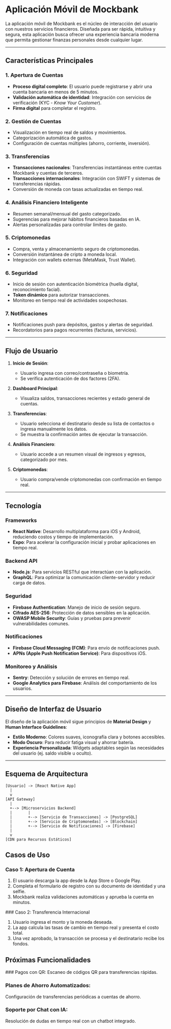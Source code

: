 # Aplicación Móvil de Mockbank

La aplicación móvil de Mockbank es el núcleo de interacción del usuario con nuestros servicios financieros. Diseñada para ser rápida, intuitiva y segura, esta aplicación busca ofrecer una experiencia bancaria moderna que permita gestionar finanzas personales desde cualquier lugar.

---

## **Características Principales**

### **1. Apertura de Cuentas**
- **Proceso digital completo**: El usuario puede registrarse y abrir una cuenta bancaria en menos de 5 minutos.
- **Validación automática de identidad**: Integración con servicios de verificación (KYC - *Know Your Customer*).
- **Firma digital** para completar el registro.

### **2. Gestión de Cuentas**
- Visualización en tiempo real de saldos y movimientos.
- Categorización automática de gastos.
- Configuración de cuentas múltiples (ahorro, corriente, inversión).

### **3. Transferencias**
- **Transacciones nacionales**: Transferencias instantáneas entre cuentas Mockbank y cuentas de terceros.
- **Transacciones internacionales**: Integración con SWIFT y sistemas de transferencias rápidas.
- Conversión de moneda con tasas actualizadas en tiempo real.

### **4. Análisis Financiero Inteligente**
- Resumen semanal/mensual del gasto categorizado.
- Sugerencias para mejorar hábitos financieros basadas en IA.
- Alertas personalizadas para controlar límites de gasto.

### **5. Criptomonedas**
- Compra, venta y almacenamiento seguro de criptomonedas.
- Conversión instantánea de cripto a moneda local.
- Integración con wallets externas (MetaMask, Trust Wallet).

### **6. Seguridad**
- Inicio de sesión con autenticación biométrica (huella digital, reconocimiento facial).
- **Token dinámico** para autorizar transacciones.
- Monitoreo en tiempo real de actividades sospechosas.

### **7. Notificaciones**
- Notificaciones push para depósitos, gastos y alertas de seguridad.
- Recordatorios para pagos recurrentes (facturas, servicios).

---

## **Flujo de Usuario**

1. **Inicio de Sesión**:
   - Usuario ingresa con correo/contraseña o biometría.
   - Se verifica autenticación de dos factores (2FA).

2. **Dashboard Principal**:
   - Visualiza saldos, transacciones recientes y estado general de cuentas.

3. **Transferencias**:
   - Usuario selecciona el destinatario desde su lista de contactos o ingresa manualmente los datos.
   - Se muestra la confirmación antes de ejecutar la transacción.

4. **Análisis Financiero**:
   - Usuario accede a un resumen visual de ingresos y egresos, categorizado por mes.

5. **Criptomonedas**:
   - Usuario compra/vende criptomonedas con confirmación en tiempo real.

---

## **Tecnología**

### **Frameworks**
- **React Native**: Desarrollo multiplataforma para iOS y Android, reduciendo costos y tiempo de implementación.
- **Expo**: Para acelerar la configuración inicial y probar aplicaciones en tiempo real.

### **Backend API**
- **Node.js**: Para servicios RESTful que interactúan con la aplicación.
- **GraphQL**: Para optimizar la comunicación cliente-servidor y reducir carga de datos.

### **Seguridad**
- **Firebase Authentication**: Manejo de inicio de sesión seguro.
- **Cifrado AES-256**: Protección de datos sensibles en la aplicación.
- **OWASP Mobile Security**: Guías y pruebas para prevenir vulnerabilidades comunes.

### **Notificaciones**
- **Firebase Cloud Messaging (FCM)**: Para envío de notificaciones push.
- **APNs (Apple Push Notification Service)**: Para dispositivos iOS.

### **Monitoreo y Análisis**
- **Sentry**: Detección y solución de errores en tiempo real.
- **Google Analytics para Firebase**: Análisis del comportamiento de los usuarios.

---

## **Diseño de Interfaz de Usuario**

El diseño de la aplicación móvil sigue principios de **Material Design** y **Human Interface Guidelines**:

- **Estilo Moderno**: Colores suaves, iconografía clara y botones accesibles.
- **Modo Oscuro**: Para reducir fatiga visual y ahorrar batería.
- **Experiencia Personalizada**: Widgets adaptables según las necesidades del usuario (ej. saldo visible u oculto).

---

## **Esquema de Arquitectura**

```plaintext
[Usuario] -> [React Native App]
  |
  v
[API Gateway]
  |
  +--> [Microservicios Backend]
  |       |
  |       +--> [Servicio de Transacciones] -> [PostgreSQL]
  |       +--> [Servicio de Criptomonedas] -> [Blockchain]
  |       +--> [Servicio de Notificaciones] -> [Firebase]
  |
  v
[CDN para Recursos Estáticos]
```

## **Casos de Uso**

### Caso 1: Apertura de Cuenta

1. El usuario descarga la app desde la App Store o Google Play.
2. Completa el formulario de registro con su documento de identidad y una selfie.
3. Mockbank realiza validaciones automáticas y aprueba la cuenta en minutos.

### Caso 2: Transferencia Internacional

1. Usuario ingresa el monto y la moneda deseada.
2. La app calcula las tasas de cambio en tiempo real y presenta el costo total.
3. Una vez aprobado, la transacción se procesa y el destinatario recibe los fondos.

## **Próximas Funcionalidades**

### Pagos con QR:
Escaneo de códigos QR para transferencias rápidas.

### Planes de Ahorro Automatizados:
Configuración de transferencias periódicas a cuentas de ahorro.

### Soporte por Chat con IA:
Resolución de dudas en tiempo real con un chatbot integrado.